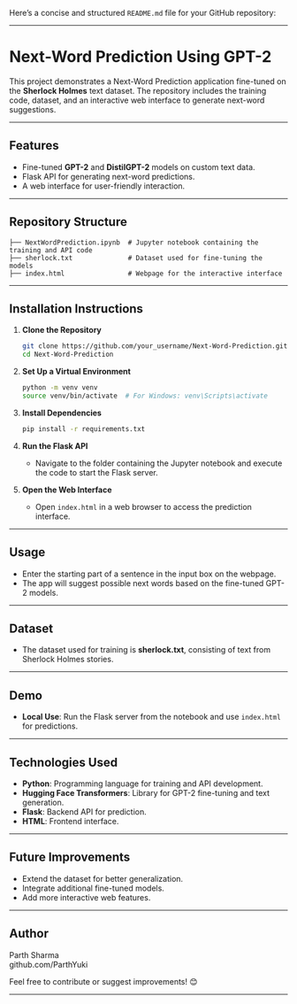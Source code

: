 Here’s a concise and structured `README.md` file for your GitHub repository:

---

# **Next-Word Prediction Using GPT-2**

This project demonstrates a Next-Word Prediction application fine-tuned on the **Sherlock Holmes** text dataset. The repository includes the training code, dataset, and an interactive web interface to generate next-word suggestions.

---

## **Features**
- Fine-tuned **GPT-2** and **DistilGPT-2** models on custom text data.
- Flask API for generating next-word predictions.
- A web interface for user-friendly interaction.

---

## **Repository Structure**
```
├── NextWordPrediction.ipynb  # Jupyter notebook containing the training and API code
├── sherlock.txt              # Dataset used for fine-tuning the models
├── index.html                # Webpage for the interactive interface
```

---

## **Installation Instructions**

1. **Clone the Repository**
   ```bash
   git clone https://github.com/your_username/Next-Word-Prediction.git
   cd Next-Word-Prediction
   ```

2. **Set Up a Virtual Environment**
   ```bash
   python -m venv venv
   source venv/bin/activate  # For Windows: venv\Scripts\activate
   ```

3. **Install Dependencies**
   ```bash
   pip install -r requirements.txt
   ```

4. **Run the Flask API**
   - Navigate to the folder containing the Jupyter notebook and execute the code to start the Flask server.

5. **Open the Web Interface**
   - Open `index.html` in a web browser to access the prediction interface.

---

## **Usage**

- Enter the starting part of a sentence in the input box on the webpage.
- The app will suggest possible next words based on the fine-tuned GPT-2 models.

---

## **Dataset**

- The dataset used for training is **sherlock.txt**, consisting of text from Sherlock Holmes stories.

---

## **Demo**

- **Local Use**: Run the Flask server from the notebook and use `index.html` for predictions.

---

## **Technologies Used**
- **Python**: Programming language for training and API development.
- **Hugging Face Transformers**: Library for GPT-2 fine-tuning and text generation.
- **Flask**: Backend API for prediction.
- **HTML**: Frontend interface.

---

## **Future Improvements**
- Extend the dataset for better generalization.
- Integrate additional fine-tuned models.
- Add more interactive web features.

---

## **Author**
Parth Sharma  
github.com/ParthYuki  

Feel free to contribute or suggest improvements! 😊

---
